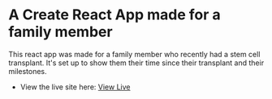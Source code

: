 # A Create React App made for a family member
This react app was made for a family member who recently had a stem cell transplant. It's set up to show them their time since their transplant and their milestones.
- View the live site here: [View Live](https://jackwebdev.github.io/stem-cell-milestones/)
